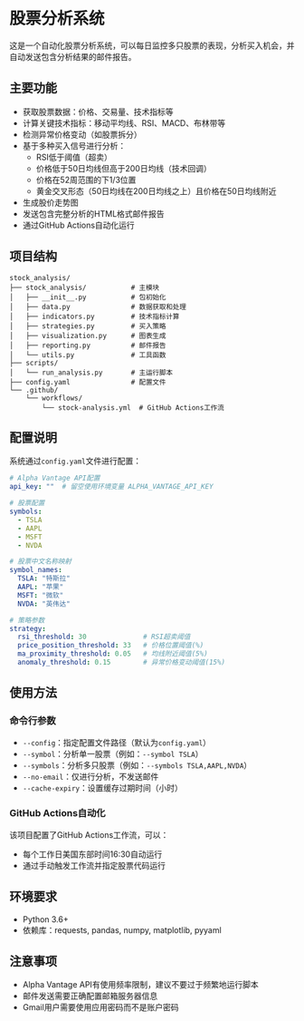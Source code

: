 # 股票分析系统

这是一个自动化股票分析系统，可以每日监控多只股票的表现，分析买入机会，并自动发送包含分析结果的邮件报告。

## 主要功能

- 获取股票数据：价格、交易量、技术指标等
- 计算关键技术指标：移动平均线、RSI、MACD、布林带等
- 检测异常价格变动（如股票拆分）
- 基于多种买入信号进行分析：
  - RSI低于阈值（超卖）
  - 价格低于50日均线但高于200日均线（技术回调）
  - 价格在52周范围的下1/3位置
  - 黄金交叉形态（50日均线在200日均线之上）且价格在50日均线附近
- 生成股价走势图
- 发送包含完整分析的HTML格式邮件报告
- 通过GitHub Actions自动化运行

## 项目结构

```
stock_analysis/
├── stock_analysis/           # 主模块
│   ├── __init__.py           # 包初始化
│   ├── data.py               # 数据获取和处理
│   ├── indicators.py         # 技术指标计算
│   ├── strategies.py         # 买入策略
│   ├── visualization.py      # 图表生成
│   ├── reporting.py          # 邮件报告
│   └── utils.py              # 工具函数
├── scripts/
│   └── run_analysis.py       # 主运行脚本
├── config.yaml               # 配置文件
└── .github/
    └── workflows/
        └── stock-analysis.yml  # GitHub Actions工作流
```

## 配置说明

系统通过`config.yaml`文件进行配置：

```yaml
# Alpha Vantage API配置
api_key: ""  # 留空使用环境变量 ALPHA_VANTAGE_API_KEY

# 股票配置
symbols:
  - TSLA
  - AAPL
  - MSFT
  - NVDA

# 股票中文名称映射
symbol_names:
  TSLA: "特斯拉"
  AAPL: "苹果"
  MSFT: "微软"
  NVDA: "英伟达"

# 策略参数
strategy:
  rsi_threshold: 30              # RSI超卖阈值
  price_position_threshold: 33   # 价格位置阈值(%)
  ma_proximity_threshold: 0.05   # 均线附近阈值(5%)
  anomaly_threshold: 0.15        # 异常价格变动阈值(15%)
```

## 使用方法

### 命令行参数

- `--config`：指定配置文件路径（默认为`config.yaml`）
- `--symbol`：分析单一股票（例如：`--symbol TSLA`）
- `--symbols`：分析多只股票（例如：`--symbols TSLA,AAPL,NVDA`）
- `--no-email`：仅进行分析，不发送邮件
- `--cache-expiry`：设置缓存过期时间（小时）

### GitHub Actions自动化

该项目配置了GitHub Actions工作流，可以：
- 每个工作日美国东部时间16:30自动运行
- 通过手动触发工作流并指定股票代码运行

## 环境要求

- Python 3.6+
- 依赖库：requests, pandas, numpy, matplotlib, pyyaml

## 注意事项

- Alpha Vantage API有使用频率限制，建议不要过于频繁地运行脚本
- 邮件发送需要正确配置邮箱服务器信息
- Gmail用户需要使用应用密码而不是账户密码

